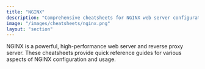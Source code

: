 ```yaml
---
title: "NGINX"
description: "Comprehensive cheatsheets for NGINX web server configuration, performance optimization, security hardening, load balancing, and reverse proxy setup."
image: "/images/cheatsheets/nginx.png"
layout: "section"
---
```


NGINX is a powerful, high-performance web server and reverse proxy server. These cheatsheets provide quick reference guides for various aspects of NGINX configuration and usage.
